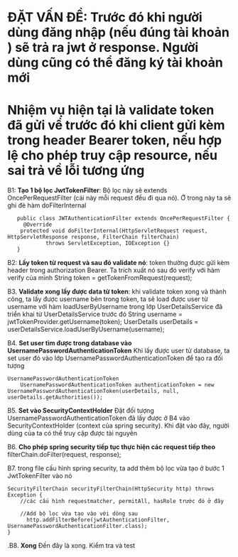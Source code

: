 # ĐẶT VẤN ĐỀ: Trước đó khi người dùng đăng nhập (nếu đúng tài khoản ) sẽ trả ra jwt ở response. Người dùng cũng có thể đăng ký tài khoản mới

# Nhiệm vụ hiện tại là validate token đã gửi về trước đó khi client gửi kèm trong header Bearer token, nếu hợp lệ cho phép truy cập resource, nếu sai trả về lỗi tương ứng

B1: **Tạo 1 bộ lọc JwtTokenFilter**: Bộ lọc này sẽ extends OncePerRequestFilter (cái này mỗi request đều đi qua nó). Ở trong này ta sẽ ghi đè hàm doFilterInternal

```
   public class JWTAuthenticationFilter extends OncePerRequestFilter { 
     @Override
    protected void doFilterInternal(HttpServletRequest request, HttpServletResponse response, FilterChain filterChain)
            throws ServletException, IOException {}
   }
```

B2: **Lấy token từ request và sau đó validate nó**: token thường được gửi kèm header trong authorization Bearer. Ta trích xuất nó sau đó verify với hàm verify của mình
     String token = getTokenFromRequest(request);

B3. **Validate xong lấy được data từ token**: khi validate token xong và thành công, ta lấy được username bên trong token, ta sẽ load được user từ username với hàm loadUserByUsername trong lớp UserDetailsService đã triển khai từ UserDetailsService trước đó
     String username = jwtTokenProvider.getUsername(token);
     UserDetails userDetails = userDetailsService.loadUserByUsername(username);

B4. **Set user tìm được trong database vào UsernamePasswordAuthenticationToken** Khi lấy được user từ database, ta set user đó vào lớp UsernamePasswordAuthenticationToken để tạo ra đối tượng 
```
UsernamePasswordAuthenticationToken
    UsernamePasswordAuthenticationToken authenticationToken = new UsernamePasswordAuthenticationToken(userDetails, null, userDetails.getAuthorities());
```

B5. **Set vào SecurityContextHolder** Đặt đối tượng UsernamePasswordAuthenticationToken đã lấy được ở B4 vào SecurityContextHolder (context của spring security). Khi đặt vào đây, người dùng của ta có thể truy cập được tài nguyên

B6. **Cho phép spring security tiếp tục thực hiện các request tiếp theo**
  filterChain.doFilter(request, response);

B7. trong file cấu hình spring security, ta add thêm bộ lọc vừa tạo ở bước 1 JwtTokenFilter vào nó
```
SecurityFilterChain securityFilterChain(HttpSecurity http) throws Exception { 
    //các cấu hình requestmatcher, permitAll, hasRole trước đó ở đây

    //Add bộ lọc vừa tạo vào với dòng sau
      http.addFilterBefore(jwtAuthenticationFilter, UsernamePasswordAuthenticationFilter.class);
}
```

.B8. **Xong** Đến đây là xong. Kiểm tra và test
